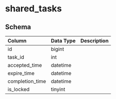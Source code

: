 # shared_tasks

## Schema
| Column | Data Type | Description |
| :--- | :--- | :--- |
| id | bigint |  |
| task_id | int |  |
| accepted_time | datetime |  |
| expire_time | datetime |  |
| completion_time | datetime |  |
| is_locked | tinyint |  |

